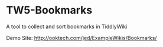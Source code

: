 # TW5-Bookmarks
A tool to collect and sort bookmarks in TiddlyWiki


Demo Site: http://ooktech.com/jed/ExampleWikis/Bookmarks/
